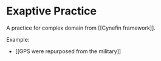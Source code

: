 # Exaptive Practice
A practice for complex domain from [[Cynefin framework]].

Example:
* [[GPS were repurposed from the military]]

<!-- #evergreen -->

<!-- {BearID:6BBBFFC7-5893-4E2C-B016-6A5FDC4A0CF8-70221-00000400B117FBEC} -->
